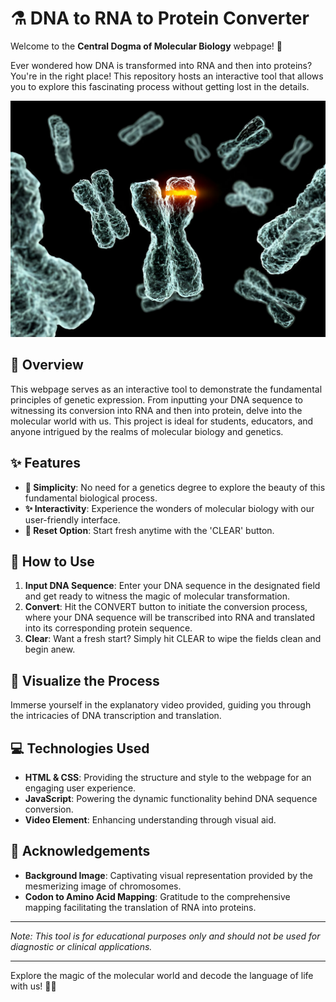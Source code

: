 # ⚗️ DNA to RNA to Protein Converter

Welcome to the **Central Dogma of Molecular Biology** webpage! 🧬 

Ever wondered how DNA is transformed into RNA and then into proteins? You're in the right place! This repository hosts an interactive tool that allows you to explore this fascinating process without getting lost in the details.

![Chromosomes](./Chromosomes.jpg)

## 🚀 Overview

This webpage serves as an interactive tool to demonstrate the fundamental principles of genetic expression. From inputting your DNA sequence to witnessing its conversion into RNA and then into protein, delve into the molecular world with us. This project is ideal for students, educators, and anyone intrigued by the realms of molecular biology and genetics.

## ✨ Features

- **🌟 Simplicity**: No need for a genetics degree to explore the beauty of this fundamental biological process.
- **✨ Interactivity**: Experience the wonders of molecular biology with our user-friendly interface.
- **🔄 Reset Option**: Start fresh anytime with the 'CLEAR' button.

## 🧬 How to Use

1. **Input DNA Sequence**: Enter your DNA sequence in the designated field and get ready to witness the magic of molecular transformation.
2. **Convert**: Hit the CONVERT button to initiate the conversion process, where your DNA sequence will be transcribed into RNA and translated into its corresponding protein sequence.
3. **Clear**: Want a fresh start? Simply hit CLEAR to wipe the fields clean and begin anew.

## 🌟 Visualize the Process

Immerse yourself in the explanatory video provided, guiding you through the intricacies of DNA transcription and translation.

## 💻 Technologies Used

- **HTML & CSS**: Providing the structure and style to the webpage for an engaging user experience.
- **JavaScript**: Powering the dynamic functionality behind DNA sequence conversion.
- **Video Element**: Enhancing understanding through visual aid.

## 🙏 Acknowledgements

- **Background Image**: Captivating visual representation provided by the mesmerizing image of chromosomes.
- **Codon to Amino Acid Mapping**: Gratitude to the comprehensive mapping facilitating the translation of RNA into proteins.

---

*Note: This tool is for educational purposes only and should not be used for diagnostic or clinical applications.*

---

Explore the magic of the molecular world and decode the language of life with us! 🌟🧬



